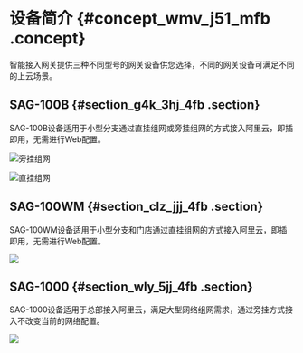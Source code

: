 # 设备简介 {#concept_wmv_j51_mfb .concept}

智能接入网关提供三种不同型号的网关设备供您选择，不同的网关设备可满足不同的上云场景。

## SAG-100B {#section_g4k_3hj_4fb .section}

SAG-100B设备适用于小型分支通过直挂组网或旁挂组网的方式接入阿里云，即插即用，无需进行Web配置。

![](../DNsmartag1836777/images/21204_zh-CN.png "旁挂组网")

![](../DNsmartag1836777/images/21205_zh-CN.png "直挂组网")

## SAG-100WM {#section_clz_jjj_4fb .section}

SAG-100WM设备适用于小型分支和门店通过直挂组网的方式接入阿里云，即插即用，无需进行Web配置。

![](http://static-aliyun-doc.oss-cn-hangzhou.aliyuncs.com/assets/img/23707/154095836714253_zh-CN.png)

## SAG-1000 {#section_wly_5jj_4fb .section}

SAG-1000设备适用于总部接入阿里云，满足大型网络组网需求，通过旁挂方式接入不改变当前的网络配置。

![](http://static-aliyun-doc.oss-cn-hangzhou.aliyuncs.com/assets/img/23707/154095836814254_zh-CN.png)

